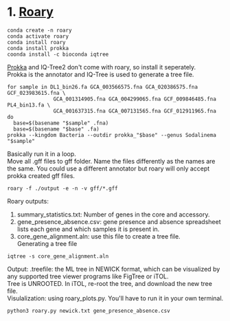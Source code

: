 # 1. [Roary](https://sanger-pathogens.github.io/Roary/)
```
conda create -n roary
conda activate roary
conda install roary
conda install prokka
coonda install -c bioconda iqtree
```
[Prokka](https://github.com/tseemann/prokka) and IQ-Tree2 don't come with roary, so install it seperately.    
Prokka is the annotator and IQ-Tree is used to generate a tree file.      
```
for sample in DL1_bin26.fa GCA_003566575.fna GCA_020386575.fna GCF_023983615.fna \
               GCA_001314905.fna GCA_004299065.fna GCF_009846485.fna PL4_bin13.fa \
               GCA_001637315.fna GCA_007131565.fna GCF_012911965.fna
do
  base=$(basename "$sample" .fna)
  base=$(basename "$base" .fa) 
prokka --kingdom Bacteria --outdir prokka_"$base" --genus Sodalinema  "$sample"
```
Basically run it in a loop.    
Move all .gff files to gff folder. Name the files differently as the names are the same. You could use a different annotator but roary will only accept prokka created gff files.     
```
roary -f ./output -e -n -v gff/*.gff
```
Roary outputs:       
1. summary_statistics.txt: Number of genes in the core and accessory.
2. gene_presence_absence.csv: gene presence and absence spreadsheet lists each gene and which samples it is present in.
3. core_gene_alignment.aln: use this file to create a tree file.       
Generating a tree file       
```
iqtree -s core_gene_alignment.aln 
```        
Output: .treefile: the ML tree in NEWICK format, which can be visualized by any supported tree viewer programs like FigTree or iTOL.                            
Tree is UNROOTED. In iTOL, re-root the tree, and download the new tree file.         
Visulalization: using roary_plots.py. You'll have to run it in your own terminal.              
```
python3 roary.py newick.txt gene_presence_absence.csv   
```

